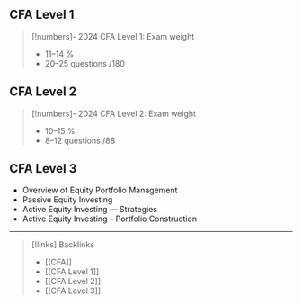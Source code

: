 ## CFA Level 1

> [!numbers]- 2024 CFA Level 1: Exam weight
> - 11–14 %
> - 20–25 questions /180
## CFA Level 2

> [!numbers]- 2024 CFA Level 2: Exam weight
> - 10–15 %
> - 8–12 questions /88

## CFA Level 3

- Overview of Equity Portfolio Management
- Passive Equity Investing
- Active Equity Investing — Strategies
- Active Equity Investing – Portfolio Construction
---
> [!links] Backlinks
> - [[CFA]]
> - [[CFA Level 1]]
> - [[CFA Level 2]]
> - [[CFA Level 3]]